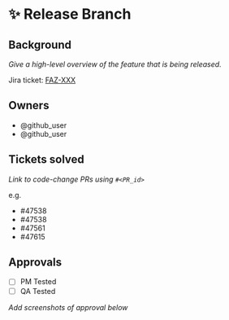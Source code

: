  # ✨ Release Branch

## Background
_Give a high-level overview of the feature that is being released._

Jira ticket: [FAZ-XXX](https://fazzfinancial.atlassian.net/browse/FAZ-XXXX)

## Owners
- @github_user
- @github_user

## Tickets solved
_Link to code-change PRs using `#<PR_id>`_

e.g.
- #47538 
- #47538 
- #47561 
- #47615 

## Approvals

- [ ] PM Tested
- [ ] QA Tested

_Add screenshots of approval below_



[FAZ-1170]: https://fazzfinancial.atlassian.net/browse/FAZ-1170?atlOrigin=eyJpIjoiNWRkNTljNzYxNjVmNDY3MDlhMDU5Y2ZhYzA5YTRkZjUiLCJwIjoiZ2l0aHViLWNvbS1KU1cifQ
